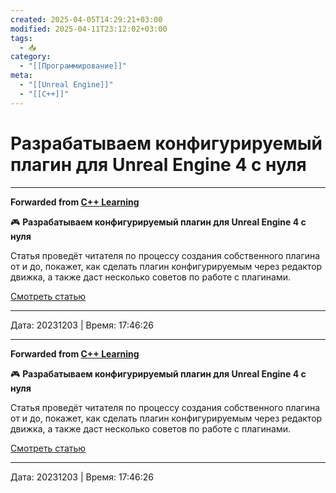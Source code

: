 ```yaml
---
created: 2025-04-05T14:29:21+03:00
modified: 2025-04-11T23:12:02+03:00
tags:
  - 📥
category:
  - "[[Программирование]]"
meta:
  - "[[Unreal Engine]]"
  - "[[C++]]"
---
```


# Разрабатываем конфигурируемый плагин для Unreal Engine 4 с нуля


***

**Forwarded from [C++ Learning](https://t.me/Learning_pluses/781)**

🎮 **Разрабатываем конфигурируемый плагин для Unreal Engine 4 с нуля**

Статья проведёт читателя по процессу создания собственного плагина от и до, покажет, как сделать плагин конфигурируемым через редактор движка, а также даст несколько советов по работе с плагинами.

[Смотреть статью](https://proglib.io/p/razrabatyvaem-konfiguriruemyy-plagin-dlya-unreal-engine-4-s-nulya-2021-09-22)

---

Дата: 20231203 | Время: 17:46:26


***

**Forwarded from [C++ Learning](https://t.me/Learning_pluses/781)**

🎮 **Разрабатываем конфигурируемый плагин для Unreal Engine 4 с нуля**

Статья проведёт читателя по процессу создания собственного плагина от и до, покажет, как сделать плагин конфигурируемым через редактор движка, а также даст несколько советов по работе с плагинами.

[Смотреть статью](https://proglib.io/p/razrabatyvaem-konfiguriruemyy-plagin-dlya-unreal-engine-4-s-nulya-2021-09-22)

---

Дата: 20231203 | Время: 17:46:26

